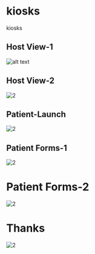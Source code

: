 # kiosks
kiosks


## Host View-1
![alt text][safari1]

[safari1]: https://cloud.githubusercontent.com/assets/11837845/15555705/8c7592cc-228f-11e6-9c6f-f195756d59b4.png

## Host View-2
![2][safari2]

[safari2]:https://cloud.githubusercontent.com/assets/11837845/15555707/8c7744dc-228f-11e6-8be6-7e359673342a.png

## Patient-Launch
![2][chrome]

[chrome]:https://cloud.githubusercontent.com/assets/11837845/15555703/8c74d242-228f-11e6-9c8c-4602bdca120a.png

## Patient Forms-1
![2][chrome2]

[chrome2]:https://cloud.githubusercontent.com/assets/11837845/15555708/8c783e1e-228f-11e6-9844-e9c37b1232f6.png

# Patient Forms-2
![2][sketch]

[sketch]:https://cloud.githubusercontent.com/assets/11837845/15555706/8c7617a6-228f-11e6-97cf-e1af684d4567.png

# Thanks
![2][sketch]

[sketch]:https://cloud.githubusercontent.com/assets/11837845/15555709/8c84dc0a-228f-11e6-90b4-7a8e5af012a0.png
